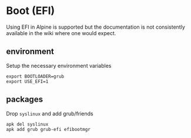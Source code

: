 Boot (EFI)
===

Using EFI in Alpine is supported but the documentation is not consistently available
in the wiki where one would expect.

## environment

Setup the necessary environment variables

```
export BOOTLOADER=grub
export USE_EFI=1
```

## packages

Drop `syslinux` and add grub/friends

```
apk del syslinux
apk add grub grub-efi efibootmgr
```

